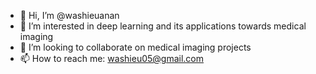 - 👋 Hi, I’m @washieuanan
- 👀 I’m interested in deep learning and its applications towards medical imaging
- 💞️ I’m looking to collaborate on medical imaging projects
- 📫 How to reach me: washieu05@gmail.com

<!---
washieuanan/washieuanan is a ✨ special ✨ repository because its `README.md` (this file) appears on your GitHub profile.
You can click the Preview link to take a look at your changes.
--->
